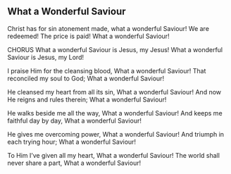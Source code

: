 ## What a Wonderful Saviour

Christ has for sin atonement made, 
what a wonderful Saviour!
We are redeemed! The price is paid! 
What a wonderful Saviour! 

CHORUS
What a wonderful Saviour is Jesus, my Jesus!
What a wonderful Saviour is Jesus, my Lord! 

I praise Him for the cleansing blood,
What a wonderful Saviour!
That reconciled my soul to God;
What a wonderful Saviour! 

He cleansed my heart from all its sin,
What a wonderful Saviour!
And now He reigns and rules therein;
What a wonderful Saviour! 

He walks beside me all the way,
What a wonderful Saviour!
And keeps me faithful day by day,
What a wonderful Saviour! 

He gives me overcoming power,
What a wonderful Saviour! 
And triumph in each trying hour; 
What a wonderful Saviour! 

To Him I’ve given all my heart,
What a wonderful Saviour!
The world shall never share a part,
What a wonderful Saviour!